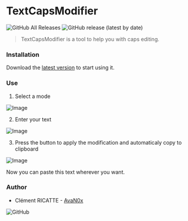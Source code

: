 # TextCapsModifier

![GitHub All Releases](https://img.shields.io/github/downloads/AvaN0x/textCapsModifier/total?style=for-the-badge)
![GitHub release (latest by date)](https://img.shields.io/github/v/release/AvaN0x/textCapsModifier?style=for-the-badge)

> TextCapsModifier is a tool to help you with caps editing.

### Installation

Download the [latest version](https://github.com/AvaN0x/textCapsModifier/releases/latest) to start using it.

### Use

1. Select a mode
   
![Image](https://i.imgur.com/XPIIdM6.png)

2. Enter your text
   
![Image](https://i.imgur.com/O6XGJYq.png)

3. Press the button to apply the modification and automaticaly copy to clipboard
   
![Image](https://i.imgur.com/sOW72Pd.gif)

Now you can paste this text wherever you want.

### Author

* Clément RICATTE - [AvaN0x](https://github.com/AvaN0x)

![GitHub](https://img.shields.io/github/license/AvaN0x/textCapsModifier?style=for-the-badge)
